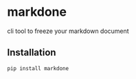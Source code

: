 # markdone
cli tool to freeze your markdown document

## Installation

```shell
pip install markdone
```
